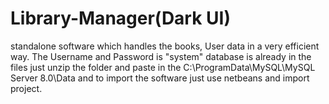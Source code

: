 # Library-Manager(Dark UI)
standalone software which handles the books, User data in a very efficient way.
The Username and Password is "system"
database is already in the files just unzip the folder and paste in the C:\ProgramData\MySQL\MySQL Server 8.0\Data 
and to import the software just use netbeans and import project.
